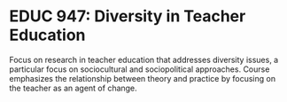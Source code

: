 # EDUC 947: Diversity in Teacher Education

Focus on research in teacher education that addresses diversity issues, a particular focus on sociocultural and sociopolitical approaches. Course emphasizes the relationship between theory and practice by focusing on the teacher as an agent of change.